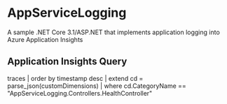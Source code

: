 # AppServiceLogging
A sample .NET Core 3.1/ASP.NET that implements application logging into Azure Application Insights

## Application Insights Query
traces
| order by timestamp desc
| extend cd = parse_json(customDimensions)
| where cd.CategoryName == "AppServiceLogging.Controllers.HealthController"
